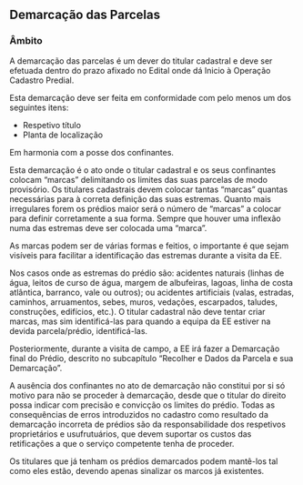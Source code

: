 ## Demarcação das Parcelas

### Âmbito

A demarcação das parcelas é um dever do titular cadastral e deve ser efetuada dentro do prazo afixado no Edital onde dá Inicio à Operação Cadastro Predial.

Esta demarcação deve ser feita em conformidade com pelo menos um dos seguintes itens:

* Respetivo título
* Planta de localização

Em harmonia com a posse dos confinantes.

Esta demarcação é o ato onde o titular cadastral e os seus confinantes colocam “marcas” delimitando os limites das suas parcelas de modo provisório. Os titulares cadastrais devem colocar tantas “marcas” quantas necessárias para à correta definição das suas estremas. Quanto mais irregulares forem os prédios maior será o número de “marcas” a colocar para definir corretamente a sua forma. Sempre que houver uma inflexão numa das estremas deve ser colocada uma “marca”.

As marcas podem ser de várias formas e feitios, o importante é que sejam visíveis para facilitar a identificação das estremas durante a visita da EE.

Nos casos onde as estremas do prédio são: acidentes naturais \(linhas de água, leitos de curso de água, margem de albufeiras, lagoas, linha de costa atlântica, barranco, vale ou outros\); ou acidentes artificiais \(valas, estradas, caminhos, arruamentos, sebes, muros, vedações, escarpados, taludes, construções, edifícios, etc.\). O titular cadastral não deve tentar criar marcas, mas sim identificá-las para quando a equipa da EE estiver na devida parcela/prédio, identificá-las.

Posteriormente, durante a visita de campo, a EE irá fazer a Demarcação final do Prédio, descrito no subcapítulo “Recolher e Dados da Parcela e sua Demarcação”.

A ausência dos confinantes no ato de demarcação não constitui por si só motivo para não se proceder à demarcação, desde que o titular do direito possa indicar com precisão e convicção os limites do prédio. Todas as consequências de erros introduzidos no cadastro como resultado da demarcação incorreta de prédios são da responsabilidade dos respetivos proprietários e usufrutuários, que devem suportar os custos das retificações a que o serviço competente tenha de proceder.

Os titulares que já tenham os prédios demarcados podem mantê-los tal como eles estão, devendo apenas sinalizar os marcos já existentes.

